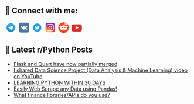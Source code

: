 ## 🔎 Connect with me:
[<img src="https://github.com/bullbesh/bullbesh/blob/main/images/Telegram.png" width="32" height="32" />](https://t.me/bullbesh)
[<img src="https://github.com/bullbesh/bullbesh/blob/main/images/VK.png" width="32" height="32" />](https://vk.com/bullbesh)
[<img src="https://github.com/bullbesh/bullbesh/blob/main/images/Twitter.png" width="32" height="32" />](https://twitter.com/bullbesh1)
[<img src="https://github.com/bullbesh/bullbesh/blob/main/images/Instagram.png" width="32" height="32" />](https://www.instagram.com/bullbesh)
[<img src="https://github.com/bullbesh/bullbesh/blob/main/images/Reddit.png" width="32" height="32" />](https://www.reddit.com/user/bullbesh)
[<img src="https://github.com/bullbesh/bullbesh/blob/main/images/YouTube.png" width="32" height="32" />](https://www.youtube.com/channel/UCtfjRs6uzgq5mfm8S06WTcg)

## 📕 Latest r/Python Posts
<!-- BLOG-POST-LIST:START -->
- [Flask and Quart have now partially merged](https://www.reddit.com/r/Python/comments/16wvx34/flask_and_quart_have_now_partially_merged/)
- [I shared Data Science Project &lpar;Data Analysis &amp; Machine Learning&rpar; video on YouTube](https://www.reddit.com/r/Python/comments/16wvtna/i_shared_data_science_project_data_analysis/)
- [LEARNING PYTHON WITHIN 30 DAYS](https://www.reddit.com/r/Python/comments/16wukrk/learning_python_within_30_days/)
- [Easily Web Scrape any Data using Pandas!](https://www.reddit.com/r/Python/comments/16ws3g9/easily_web_scrape_any_data_using_pandas/)
- [What finance libraries/APIs do you use?](https://www.reddit.com/r/Python/comments/16wprz9/what_finance_librariesapis_do_you_use/)
<!-- BLOG-POST-LIST:END -->
